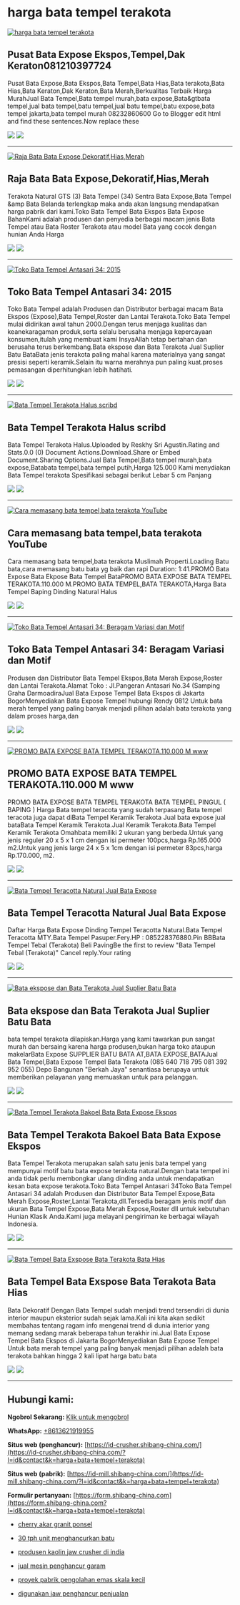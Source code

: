 # harga bata tempel terakota

<a href="https://swt.shibang-china.com/?l=id&img&k=harga+bata+tempel+terakota" target="_blank">![harga bata tempel terakota](http://static.shibang-china.com/all-800x300/19.jpg)</a>

## Pusat Bata Expose Ekspos,Tempel,Dak Keraton081210397724
Pusat Bata Expose,Bata Ekspos,Bata Tempel,Bata Hias,Bata terakota,Bata Hias,Bata Keraton,Dak Keraton,Bata Merah,Berkualitas Terbaik Harga MurahJual Bata Tempel,Bata tempel murah,bata expose,Bata&gtbata tempel,jual bata tempel,batu tempel,jual batu tempel,batu expose,bata tempel jakarta,bata tempel murah 08232860600 Go to Blogger edit html and find these sentences.Now replace these


<a href="https://whatsapp.shibangsoft.com/WhatsApp.php" target="_blank" title="WhatsApp">![](http://static.shibang-china.com/icon/whatsapp.png)</a> <a href="https://swt.shibang-china.com/?l=id&icon&k=harga+bata+tempel+terakota" target="_blank">![](http://static.shibang-china.com/icon/chat-id.png)</a>

---

<a href="https://swt.shibang-china.com/?l=id&img&k=harga+bata+tempel+terakota" target="_blank">![Raja Bata Bata Expose,Dekoratif,Hias,Merah](http://static.shibang-china.com/all-800x300/15.jpg)</a>

## Raja Bata Bata Expose,Dekoratif,Hias,Merah
Terakota Natural GTS (3) Bata Tempel (34) Sentra Bata Expose,Bata Tempel &amp Bata Belanda terlengkap maka anda akan langsung mendapatkan harga pabrik dari kami.Toko Bata Tempel Bata Ekspos Bata Expose BahanKami adalah produsen dan penyedia berbagai macam jenis Bata Tempel atau Bata Roster Terakota atau model Bata yang cocok dengan hunian Anda Harga


<a href="https://whatsapp.shibangsoft.com/WhatsApp.php" target="_blank" title="WhatsApp">![](http://static.shibang-china.com/icon/whatsapp.png)</a> <a href="https://swt.shibang-china.com/?l=id&icon&k=harga+bata+tempel+terakota" target="_blank">![](http://static.shibang-china.com/icon/chat-id.png)</a>

---

<a href="https://swt.shibang-china.com/?l=id&img&k=harga+bata+tempel+terakota" target="_blank">![Toko Bata Tempel Antasari 34: 2015](http://static.shibang-china.com/all-800x300/19.jpg)</a>

## Toko Bata Tempel Antasari 34: 2015
Toko Bata Tempel adalah Produsen dan Distributor berbagai macam Bata Ekspos (Expose),Bata Tempel,Roster dan Lantai Terakota.Toko Bata Tempel mulai didirikan awal tahun 2000.Dengan terus menjaga kualitas dan keanekaragaman produk,serta selalu berusaha menjaga kepercayaan konsumen,itulah yang membuat kami InsyaAllah tetap bertahan dan berusaha terus berkembang.Bata ekspose dan Bata Terakota Jual Suplier Batu BataBata jenis terakota paling mahal karena materialnya yang sangat presisi seperti keramik.Selain itu warna merahnya pun paling kuat.proses pemasangan diperhitungkan lebih hatihati.


<a href="https://whatsapp.shibangsoft.com/WhatsApp.php" target="_blank" title="WhatsApp">![](http://static.shibang-china.com/icon/whatsapp.png)</a> <a href="https://swt.shibang-china.com/?l=id&icon&k=harga+bata+tempel+terakota" target="_blank">![](http://static.shibang-china.com/icon/chat-id.png)</a>

---

<a href="https://swt.shibang-china.com/?l=id&img&k=harga+bata+tempel+terakota" target="_blank">![Bata Tempel Terakota Halus scribd](http://static.shibang-china.com/all-800x300/1434.jpg)</a>

## Bata Tempel Terakota Halus scribd
Bata Tempel Terakota Halus.Uploaded by Reskhy Sri Agustin.Rating and Stats.0.0 (0) Document Actions.Download.Share or Embed Document.Sharing Options.Jual Bata Tempel,Bata tempel murah,bata expose,Batabata tempel,bata tempel putih,Harga 125.000 Kami menydiakan Bata Tempel terakota Spesifikasi sebagai berikut Lebar 5 cm Panjang


<a href="https://whatsapp.shibangsoft.com/WhatsApp.php" target="_blank" title="WhatsApp">![](http://static.shibang-china.com/icon/whatsapp.png)</a> <a href="https://swt.shibang-china.com/?l=id&icon&k=harga+bata+tempel+terakota" target="_blank">![](http://static.shibang-china.com/icon/chat-id.png)</a>

---

<a href="https://swt.shibang-china.com/?l=id&img&k=harga+bata+tempel+terakota" target="_blank">![Cara memasang bata tempel,bata terakota YouTube](http://static.shibang-china.com/all-800x300/710.jpg)</a>

## Cara memasang bata tempel,bata terakota YouTube
Cara memasang bata tempel,bata terakota Muslimah Properti.Loading Batu bata,cara memasang batu bata yg baik dan rapi Duration: 1:41.PROMO Bata Expose Bata Ekpose Bata Tempel BataPROMO BATA EXPOSE BATA TEMPEL TERAKOTA.110.000 M.PROMO BATA TEMPEL,BATA TERAKOTA,Harga Bata Tempel Baping Dinding Natural Halus


<a href="https://whatsapp.shibangsoft.com/WhatsApp.php" target="_blank" title="WhatsApp">![](http://static.shibang-china.com/icon/whatsapp.png)</a> <a href="https://swt.shibang-china.com/?l=id&icon&k=harga+bata+tempel+terakota" target="_blank">![](http://static.shibang-china.com/icon/chat-id.png)</a>

---

<a href="https://swt.shibang-china.com/?l=id&img&k=harga+bata+tempel+terakota" target="_blank">![Toko Bata Tempel Antasari 34: Beragam Variasi dan Motif](http://static.shibang-china.com/all-800x300/1406.jpg)</a>

## Toko Bata Tempel Antasari 34: Beragam Variasi dan Motif
Produsen dan Distributor Bata Tempel Ekspos,Bata Merah Expose,Roster dan Lantai Terakota.Alamat Toko : Jl.Pangeran Antasari No.34 (Samping Graha DarmoadiraJual Bata Expose Tempel Bata Ekspos di Jakarta BogorMenyediakan Bata Expose Tempel hubungi Rendy 0812 Untuk bata merah tempel yang paling banyak menjadi pilihan adalah bata terakota yang dalam proses harga,dan


<a href="https://whatsapp.shibangsoft.com/WhatsApp.php" target="_blank" title="WhatsApp">![](http://static.shibang-china.com/icon/whatsapp.png)</a> <a href="https://swt.shibang-china.com/?l=id&icon&k=harga+bata+tempel+terakota" target="_blank">![](http://static.shibang-china.com/icon/chat-id.png)</a>

---

<a href="https://swt.shibang-china.com/?l=id&img&k=harga+bata+tempel+terakota" target="_blank">![PROMO BATA EXPOSE BATA TEMPEL TERAKOTA.110.000 M www](http://static.shibang-china.com/all-800x300/1379.jpg)</a>

## PROMO BATA EXPOSE BATA TEMPEL TERAKOTA.110.000 M www
PROMO BATA EXPOSE BATA TEMPEL TERAKOTA BATA TEMPEL PINGUL ( BAPING ) Harga Bata tempel teracota yang sudah terpasang Bata tempel teracota juga dapat diBata Tempel Keramik Terakota Jual bata expose jual bataBata Tempel Keramik Terakota.Jual Keramik Terakota.Bata Tempel Keramik Terakota Omahbata memiliki 2 ukuran yang berbeda.Untuk yang jenis reguler 20 x 5 x 1 cm dengan isi permeter 100pcs,harga Rp.165.000 m2.Untuk yang jenis large 24 x 5 x 1cm dengan isi permeter 83pcs,harga Rp.170.000, m2.


<a href="https://whatsapp.shibangsoft.com/WhatsApp.php" target="_blank" title="WhatsApp">![](http://static.shibang-china.com/icon/whatsapp.png)</a> <a href="https://swt.shibang-china.com/?l=id&icon&k=harga+bata+tempel+terakota" target="_blank">![](http://static.shibang-china.com/icon/chat-id.png)</a>

---

<a href="https://swt.shibang-china.com/?l=id&img&k=harga+bata+tempel+terakota" target="_blank">![Bata Tempel Teracotta Natural Jual Bata Expose](http://static.shibang-china.com/all-800x300/770.jpg)</a>

## Bata Tempel Teracotta Natural Jual Bata Expose
Daftar Harga Bata Expose Dinding Tempel Teracotta Natural.Bata Tempel Teracotta MTY.Bata Tempel Pasuper.Fery.HP : 085228376880.Pin BBBata Tempel Tebal (Terakota) Beli PavingBe the first to review "Bata Tempel Tebal (Terakota)" Cancel reply.Your rating


<a href="https://whatsapp.shibangsoft.com/WhatsApp.php" target="_blank" title="WhatsApp">![](http://static.shibang-china.com/icon/whatsapp.png)</a> <a href="https://swt.shibang-china.com/?l=id&icon&k=harga+bata+tempel+terakota" target="_blank">![](http://static.shibang-china.com/icon/chat-id.png)</a>

---

<a href="https://swt.shibang-china.com/?l=id&img&k=harga+bata+tempel+terakota" target="_blank">![Bata ekspose dan Bata Terakota Jual Suplier Batu Bata](http://static.shibang-china.com/all-800x300/23.jpg)</a>

## Bata ekspose dan Bata Terakota Jual Suplier Batu Bata
bata tempel terakota dilapiskan.Harga yang kami tawarkan pun sangat murah dan bersaing karena harga produsen,bukan harga toko ataupun makelarBata Expose SUPPLIER BATU BATA AT,BATA EXPOSE,BATAJual Bata Tempel,Bata Expose Tempel Bata Terakota (085 640 718 795 081 392 952 055) Depo Bangunan "Berkah Jaya" senantiasa berupaya untuk memberikan pelayanan yang memuaskan untuk para pelanggan.


<a href="https://whatsapp.shibangsoft.com/WhatsApp.php" target="_blank" title="WhatsApp">![](http://static.shibang-china.com/icon/whatsapp.png)</a> <a href="https://swt.shibang-china.com/?l=id&icon&k=harga+bata+tempel+terakota" target="_blank">![](http://static.shibang-china.com/icon/chat-id.png)</a>

---

<a href="https://swt.shibang-china.com/?l=id&img&k=harga+bata+tempel+terakota" target="_blank">![Bata Tempel Terakota Bakoel Bata Bata Expose Ekspos](http://static.shibang-china.com/all-800x300/1384.jpg)</a>

## Bata Tempel Terakota Bakoel Bata Bata Expose Ekspos
Bata Tempel Terakota merupakan salah satu jenis bata tempel yang mempunyai motif batu bata expose terakota natural.Dengan bata tempel ini anda tidak perlu membongkar ulang dinding anda untuk mendapatkan kesan bata expose terakota.Toko Bata Tempel Antasari 34Toko Bata Tempel Antasari 34 adalah Produsen dan Distributor Bata Tempel Expose,Bata Merah Expose,Roster,Lantai Terakota,dll.Tersedia beragam jenis motif dan ukuran Bata Tempel Expose,Bata Merah Expose,Roster dll untuk kebutuhan Hunian Klasik Anda.Kami juga melayani pengiriman ke berbagai wilayah Indonesia.


<a href="https://whatsapp.shibangsoft.com/WhatsApp.php" target="_blank" title="WhatsApp">![](http://static.shibang-china.com/icon/whatsapp.png)</a> <a href="https://swt.shibang-china.com/?l=id&icon&k=harga+bata+tempel+terakota" target="_blank">![](http://static.shibang-china.com/icon/chat-id.png)</a>

---

<a href="https://swt.shibang-china.com/?l=id&img&k=harga+bata+tempel+terakota" target="_blank">![Bata Tempel Bata Exspose Bata Terakota Bata Hias](http://static.shibang-china.com/all-800x300/1432.jpg)</a>

## Bata Tempel Bata Exspose Bata Terakota Bata Hias
Bata Dekoratif Dengan Bata Tempel sudah menjadi trend tersendiri di dunia interior maupun eksterior sudah sejak lama.Kali ini kita akan sedikit membahas tentang ragam info mengenai trend di dunia interior yang memang sedang marak beberapa tahun terakhir ini.Jual Bata Expose Tempel Bata Ekspos di Jakarta BogorMenyediakan Bata Expose Tempel Untuk bata merah tempel yang paling banyak menjadi pilihan adalah bata terakota bahkan hingga 2 kali lipat harga batu bata


<a href="https://whatsapp.shibangsoft.com/WhatsApp.php" target="_blank" title="WhatsApp">![](http://static.shibang-china.com/icon/whatsapp.png)</a> <a href="https://swt.shibang-china.com/?l=id&icon&k=harga+bata+tempel+terakota" target="_blank">![](http://static.shibang-china.com/icon/chat-id.png)</a>

---
## Hubungi kami:

**Ngobrol Sekarang:** [Klik untuk mengobrol](https://swt.shibang-china.com?l=id&contact&k=harga+bata+tempel+terakota)

**WhatsApp:**  [+8613621919955](https://whatsapp.shibangsoft.com/WhatsApp.php)

**Situs web (penghancur):** [https://id-crusher.shibang-china.com/](https://id-crusher.shibang-china.com/?l=id&contact&k=harga+bata+tempel+terakota)

**Situs web (pabrik):** [https://id-mill.shibang-china.com/](https://id-mill.shibang-china.com/?l=id&contact&k=harga+bata+tempel+terakota)

**Formulir pertanyaan:** [https://form.shibang-china.com](https://form.shibang-china.com?l=id&contact&k=harga+bata+tempel+terakota)

* [cherry akar granit ponsel](../42/cherry%20akar%20granit%20ponsel.md)

* [30 tph unit menghancurkan batu](../46/30%20tph%20unit%20menghancurkan%20batu.md)

* [produsen kaolin jaw crusher di india](../48/produsen%20kaolin%20jaw%20crusher%20di%20india.md)

* [jual mesin penghancur garam](../43/jual%20mesin%20penghancur%20garam.md)

* [proyek pabrik pengolahan emas skala kecil](../47/proyek%20pabrik%20pengolahan%20emas%20skala%20kecil.md)

* [digunakan jaw penghancur penjualan](../46/digunakan%20jaw%20penghancur%20penjualan.md)